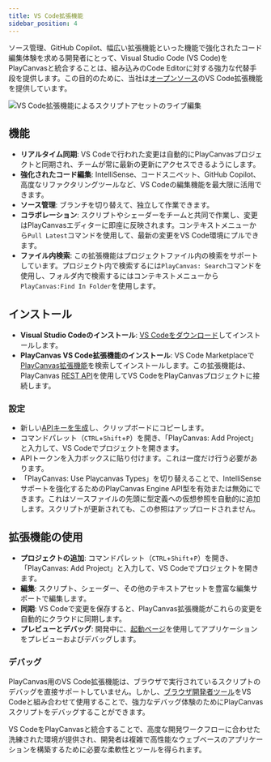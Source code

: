 ```yaml
---
title: VS Code拡張機能
sidebar_position: 4
---
```


ソース管理、GitHub Copilot、幅広い拡張機能といった機能で強化されたコード編集体験を求める開発者にとって、Visual Studio Code (VS Code)をPlayCanvasと統合することは、組み込みのCode Editorに対する強力な代替手段を提供します。この目的のために、当社は[オープンソース](https://github.com/playcanvas/vscode-extension)のVS Code拡張機能を提供しています。

![VS Code拡張機能によるスクリプトアセットのライブ編集](/img/user-manual/scripting/vscode-extension.webp)

## 機能

* **リアルタイム同期**: VS Codeで行われた変更は自動的にPlayCanvasプロジェクトと同期され、チームが常に最新の更新にアクセスできるようにします。
* **強化されたコード編集**: IntelliSense、コードスニペット、GitHub Copilot、高度なリファクタリングツールなど、VS Codeの編集機能を最大限に活用できます。
* **ソース管理**: ブランチを切り替えて、独立して作業できます。
* **コラボレーション**: スクリプトやシェーダーをチームと共同で作業し、変更はPlayCanvasエディターに即座に反映されます。コンテキストメニューから`Pull Latest`コマンドを使用して、最新の変更をVS Code環境にプルできます。
* **ファイル内検索**: この拡張機能はプロジェクトファイル内の検索をサポートしています。プロジェクト内で検索するには`PlayCanvas: Search`コマンドを使用し、フォルダ内で検索するにはコンテキストメニューから`PlayCanvas:Find In Folder`を使用します。

## インストール

* **Visual Studio Codeのインストール**: [VS Codeをダウンロード](https://code.visualstudio.com/download)してインストールします。
* **PlayCanvas VS Code拡張機能のインストール**: VS Code Marketplaceで[PlayCanvas拡張機能](https://marketplace.visualstudio.com/items?itemName=playcanvas.playcanvas)を検索してインストールします。この拡張機能は、PlayCanvas [REST API](../../api/index.md)を使用してVS CodeをPlayCanvasプロジェクトに接続します。

### 設定

* 新しい[APIキーを生成](../../api/index.md#authorization)し、クリップボードにコピーします。
* コマンドパレット（`CTRL`+`Shift`+`P`）を開き、「PlayCanvas: Add Project」と入力して、VS Codeでプロジェクトを開きます。
* APIトークンを入力ボックスに貼り付けます。これは一度だけ行う必要があります。
* 「PlayCanvas: Use Playcanvas Types」を切り替えることで、IntelliSenseサポートを強化するためのPlayCanvas Engine API型を有効または無効にできます。これはソースファイルの先頭に型定義への仮想参照を自動的に追加します。スクリプトが更新されても、この参照はアップロードされません。

## 拡張機能の使用

* **プロジェクトの追加**: コマンドパレット（`CTRL`+`Shift`+`P`）を開き、「PlayCanvas: Add Project」と入力して、VS Codeでプロジェクトを開きます。
* **編集**: スクリプト、シェーダー、その他のテキストアセットを豊富な編集サポートで編集します。
* **同期**: VS Codeで変更を保存すると、PlayCanvas拡張機能がこれらの変更を自動的にクラウドに同期します。
* **プレビューとデバッグ**: 開発中に、[起動ページ](../../editor/launch-page/index.md)を使用してアプリケーションをプレビューおよびデバッグします。

### デバッグ

PlayCanvas用のVS Code拡張機能は、ブラウザで実行されているスクリプトのデバッグを直接サポートしていません。しかし、[ブラウザ開発者ツール](../debugging/index.md)をVS Codeと組み合わせて使用​​することで、強力なデバッグ体験のためにPlayCanvasスクリプトをデバッグすることができます。

VS CodeをPlayCanvasと統合することで、高度な開発ワークフローに合わせた洗練された環境が提供され、開発者は複雑で高性能なウェブベースのアプリケーションを構築するために必要な柔軟性とツールを得られます。

